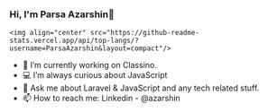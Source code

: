 ### Hi, I'm Parsa Azarshin👋

    <img align="center" src="https://github-readme-stats.vercel.app/api/top-langs/?username=ParsaAzarshin&layout=compact"/>
<!--  
**ParsaAzarshin/ParsaAzarshin** is a ✨ _special_ ✨ repository because its `README.md` (this file) appears on your GitHub profile.
-->


- 🔭 I’m currently working on Classino.
- 💻 I’m always curious about JavaScript
- 💬 Ask me about Laravel & JavaScript and any tech related stuff.
- 📫 How to reach me: Linkedin - @azarshin

